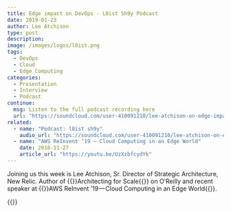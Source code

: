 ```yaml
---
title: Edge impact on DevOps - L8ist Sh9y Podcast
date: 2019-01-23
author: Lee Atchison
type: post
description: 
image: /images/logos/l8ist.png
tags:
  - DevOps
  - Cloud
  - Edge Computing
categories:
  - Presentation
  - Interview
  - Podcast
continue:
  msg: Listen to the full podcast recording here
  url: "https://soundcloud.com/user-410091210/lee-atchison-on-edge-impact-on-devops-edge-vs-cloud-scale-and-other-challenges/s-G0FLn"
related:
  - name: "Podcast: l8ist sh9y"
    audio_url: "https://soundcloud.com/user-410091210/lee-atchison-on-edge-impact-on-devops-edge-vs-cloud-scale-and-other-challenges/s-G0FLn"
  - name: "AWS ReInvent ’19 — Cloud Computing in an Edge World"
    date: 2018-11-27
    article_url: "https://youtu.be/UzXzbfcydYk"
---
```


Joining us this week is Lee Atchison, Sr. Director of Strategic Architecture, New Relic. Author of {{<extlink url="https://www.leeatchison.com/architectingforscale/">}}Architecting for Scale{{</extlink>}} on O’Reilly and recent speaker at {{<extlink url="https://youtu.be/UzXzbfcydYk">}}AWS ReInvent ’19 — Cloud Computing in an Edge World{{</extlink>}}.


{{<soundcloud src="https://w.soundcloud.com/player/?url=https%3A//api.soundcloud.com/tracks/560104242&amp;color=%23ff5500&amp;auto_play=false&amp;hide_related=false&amp;show_comments=true&amp;show_user=true&amp;show_reposts=false&amp;show_teaser=true">}}
